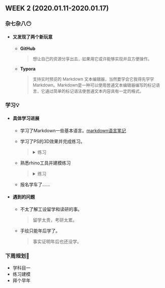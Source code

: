WEEK 2 (2020.01.11-2020.01.17)
-----------------------------

### 杂七杂八😶

- #### 又发现了两个新玩意

  - __GitHub__

    > <font size=2>想让自己的资源分享出去，如果用它或许能够实现并且方便操作。</font>

  - __Typora__

    > <font size=2>支持实时预览的 Markdown 文本编辑器，当然要学会它我得先学学Markdown。Markdown是一种可以使用普通文本编辑器编写的标记语言，它通过简单的标记语法使普通文本内容具有一定的格式。</font>



### 学习💡

+ #### 具体学习进展

   - 学习了Markdown一些基本语言。[markdown语言笔记](https://github.com/windkaku/Bin/blob/master/markdown%E8%AF%AD%E8%A8%80%E7%AC%94%E8%AE%B0.md)

   - 学习了PS的3D效果并完成练习。

     > <details><summary>练习</summary></p><p align="center"></p><img src="https://raw.githubusercontent.com/windkaku/Bin/master/Weekly%20Report/img/PS%E7%BB%83%E4%B9%A01.jpg" alt="PS练习1(看不见的话移步Bin/Weekly Report/img)" width="400"/></p></detalis>

   - 熟悉rhino工具并建模练习

     > <details><summary>练习</summary></p><p align="center"></p><img src="https://raw.githubusercontent.com/windkaku/Bin/master/Weekly%20Report/img/%E6%B2%A1%E5%85%85%E9%92%B1%E7%89%88%E5%B0%8F%E8%9B%AE%E8%85%B0.png" alt="没充钱版小蛮腰(看不见的话移步Bin/Weekly Report/img)" width="280"/></p><img src="https://raw.githubusercontent.com/windkaku/Bin/master/Weekly%20Report/img/%E4%B8%89%E7%AE%A1%E6%B7%B7%E6%8E%A5.png" alt="三管混接(看不见的话移步Bin/Weekly Report/img)" width="280"/></p></detalis>

   - 报名学车了……

+ #### 遇到的问题

   - 不太了解工设留学和读研的事。

     > 留学太贵，考研太累。

   - 手绘只能年后学了。

     > 事实证明年后也还没学。

### 下周规划👻

- 学科目一
- 练习建模
- 拜个早年
